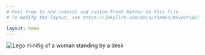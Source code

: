 ```yaml
---
# Feel free to add content and custom Front Matter to this file.
# To modify the layout, see https://jekyllrb.com/docs/themes/#overriding-theme-defaults

layout: home
---
```

![Lego minifig of a woman standing by a desk](/tanyaselvog.github.io/assets/legoMe.jpeg)